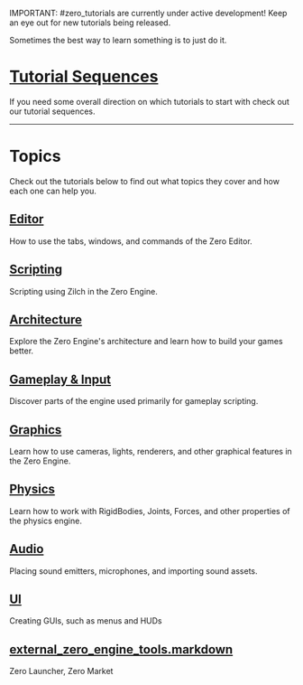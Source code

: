 IMPORTANT: #zero_tutorials are currently under active development! Keep an eye out for new tutorials being released.

Sometimes the best way to learn something is to just do it.

 #  [Tutorial Sequences](https://github.com/zeroengineteam/ZeroDocs/blob/master/zero_editor_documentation/tutorials/tutorial_sequences.markdown)
If you need some overall direction on which tutorials to start with check out our tutorial sequences.

-----

 #  Topics
Check out the tutorials below to find out what topics they cover and how each one can help you.

 ##  [ Editor ](https://github.com/zeroengineteam/ZeroDocs/blob/master/zero_editor_documentation/tutorials/editor.markdown)
How to use the tabs, windows, and commands of the Zero Editor.

 ##  [Scripting](https://github.com/zeroengineteam/ZeroDocs/blob/master/zero_editor_documentation/tutorials/scripting.markdown)
Scripting using Zilch in the Zero Engine.

 ##  [ Architecture ](https://github.com/zeroengineteam/ZeroDocs/blob/master/zero_editor_documentation/tutorials/architecture.markdown)
Explore the Zero Engine's architecture and learn how to build your games better.

 ## [ Gameplay & Input](https://github.com/zeroengineteam/ZeroDocs/blob/master/zero_editor_documentation/tutorials/gameplay.markdown)
Discover parts of the engine used primarily for gameplay scripting.

 ## [ Graphics](https://github.com/zeroengineteam/ZeroDocs/blob/master/zero_editor_documentation/tutorials/graphics.markdown)
Learn how to use cameras, lights, renderers, and other graphical features in the Zero Engine.

 ##  [Physics](https://github.com/zeroengineteam/ZeroDocs/blob/master/zero_editor_documentation/tutorials/physics.markdown)
Learn how to work with RigidBodies, Joints, Forces, and other properties of the physics engine.

 ##  [Audio](https://github.com/zeroengineteam/ZeroDocs/blob/master/zero_editor_documentation/tutorials/audio.markdown)
Placing sound emitters, microphones, and importing sound assets.

 ##  [ UI](https://github.com/zeroengineteam/ZeroDocs/blob/master/zero_editor_documentation/tutorials/ui.markdown)
Creating GUIs, such as menus and HUDs

 ##  [external_zero_engine_tools.markdown](https://github.com/zeroengineteam/ZeroDocs/blob/master/zero_editor_documentation/tutorials/external_zero_engine_tools.markdown)
Zero Launcher, Zero Market 

 